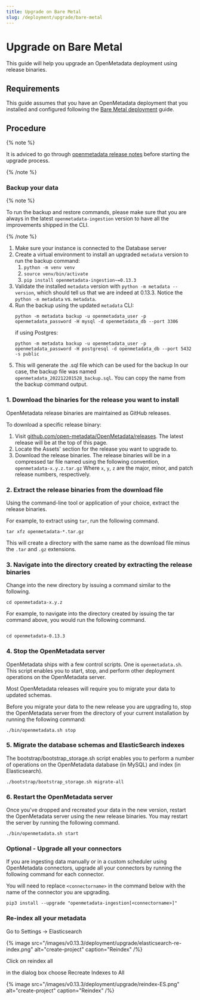 ```yaml
---
title: Upgrade on Bare Metal
slug: /deployment/upgrade/bare-metal
---
```


# Upgrade on Bare Metal

This guide will help you upgrade an OpenMetadata deployment using release binaries.

## Requirements 

This guide assumes that you have an OpenMetadata deployment that you installed and configured following the
[Bare Metal deployment](/deployment/bare-metal) guide.

## Procedure

{% note %}

It is adviced to go through [openmetadata release notes](/deployment/upgrade/versions/012-to-013) before starting the upgrade process. 

{% /note %}

### Backup your data

{% note %}

To run the backup and restore commands, please make sure that you are always in the latest `openmetadata-ingestion`
version to have all the improvements shipped in the CLI.

{% /note %}

1. Make sure your instance is connected to the Database server
2. Create a virtual environment to install an upgraded `metadata` version to run the backup command:
   1. `python -m venv venv`
   2. `source venv/bin/activate`
   3. `pip install openmetadata-ingestion~=0.13.3`
3. Validate the installed `metadata` version with `python -m metadata --version`, which should tell us that we are
    indeed at 0.13.3. Notice the `python -m metadata` vs. `metadata`. 
4. Run the backup using the updated `metadata` CLI:
    ```
    python -m metadata backup -u openmetadata_user -p openmetadata_password -H mysql -d openmetadata_db --port 3306
    ```
   if using Postgres:
    ```
    python -m metadata backup -u openmetadata_user -p openmetadata_password -H postgresql -d openmetadata_db --port 5432 -s public
    ```
5. This will generate the .sql file which can be used for the backup
    In our case, the backup file was named `openmetadata_202212201528_backup.sql`. You can copy the name from the backup
    command output.

### 1. Download the binaries for the release you want to install

OpenMetadata release binaries are maintained as GitHub releases.

To download a specific release binary:

1. Visit [github.com/open-metadata/OpenMetadata/releases](https://github.com/open-metadata/OpenMetadata/releases). The latest
  release will be at the top of this page. 
2. Locate the Assets' section for the release you want to upgrade to. 
3. Download the release binaries. The release binaries will be in a compressed tar file named using the following 
  convention, `openmetadata-x.y.z.tar.gz` Where `x`, `y`, `z` are the major, minor, and patch release numbers, respectively.

### 2. Extract the release binaries from the download file

Using the command-line tool or application of your choice, extract the release binaries. 

For example, to extract using `tar`, run the following command. 

```commandline
tar xfz openmetadata-*.tar.gz
```

This will create a directory with the same name as the download file minus the `.tar` and `.gz` extensions.

### 3. Navigate into the directory created by extracting the release binaries

Change into the new directory by issuing a command similar to the following.

```commandline
cd openmetadata-x.y.z
```

For example, to navigate into the directory created by issuing the tar command above, you would run the following
command.

```commandline

cd openmetadata-0.13.3

```

### 4. Stop the OpenMetadata server

OpenMetadata ships with a few control scripts. One is `openmetadata.sh`. This script enables you to start, stop, and
perform other deployment operations on the OpenMetadata server. 

Most OpenMetadata releases will require you to migrate your data to updated schemas. 

Before you migrate your data to the new release you are upgrading to, stop the OpenMetadata server from the
directory of your current installation by running the following command:

```commandline
./bin/openmetadata.sh stop
```

### 5. Migrate the database schemas and ElasticSearch indexes

The bootstrap/bootstrap_storage.sh script enables you to perform a number of operations on the OpenMetadata database (in
MySQL) and index (in Elasticsearch).

```commandline
./bootstrap/bootstrap_storage.sh migrate-all
```


### 6. Restart the OpenMetadata server

Once you've dropped and recreated your data in the new version, restart the OpenMetadata server using the new release
binaries. You may restart the server by running the following command.

```commandline
./bin/openmetadata.sh start
```

### Optional - Upgrade all your connectors

If you are ingesting data manually or in a custom scheduler using OpenMetadata connectors,
upgrade all your connectors by running the following command for each connector.

You will need to replace `<connectorname>` in the command below with the name of the connector you are upgrading.

```commandline
pip3 install --upgrade "openmetadata-ingestion[<connectorname>]"
```

### Re-index all your metadata

Go to Settings -> Elasticsearch

 {% image src="/images/v0.13.3/deployment/upgrade/elasticsearch-re-index.png" alt="create-project" caption="Reindex" /%}

Click on reindex all

in the dialog box choose Recreate Indexes to All

 {% image src="/images/v0.13.3/deployment/upgrade/reindex-ES.png" alt="create-project" caption="Reindex" /%}
